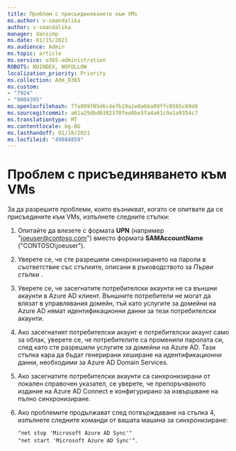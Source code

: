 ```yaml
---
title: Проблем с присъединяването към VMs
ms.author: v-smandalika
author: v-smandalika
manager: dansimp
ms.date: 01/15/2021
ms.audience: Admin
ms.topic: article
ms.service: o365-administration
ROBOTS: NOINDEX, NOFOLLOW
localization_priority: Priority
ms.collection: Adm_O365
ms.custom:
- "7924"
- "9004395"
ms.openlocfilehash: 77a889f05d6c4e7b19a1e0a66a99ffc0565c69d8
ms.sourcegitcommit: a61a29dbd0382370fea0be5fa4a61c9a1a9354c7
ms.translationtype: MT
ms.contentlocale: bg-BG
ms.lasthandoff: 01/18/2021
ms.locfileid: "49884859"
---
```

# <a name="issue-joining-vms"></a>Проблем с присъединяването към VMs

За да разрешите проблеми, които възникват, когато се опитвате да се присъедините към VMs, изпълнете следните стъпки:

1. Опитайте да влезете с формата **UPN** (например "joeuser@contoso.com") вместо формата **SAMAccountName** ("CONTOSO\joeuser").
2. Уверете се, че сте разрешили синхронизирането на пароли в съответствие със стъпките, описани в ръководството за *Първи стъпки* .
3. Уверете се, че засегнатите потребителски акаунти не са външни акаунти в Azure AD клиент. Външните потребители не могат да влязат в управлявания домейн, тъй като услугите за домейни на Azure AD нямат идентификационни данни за тези потребителски акаунти.
4. Ако засегнатият потребителски акаунт е потребителски акаунт само за облак, уверете се, че потребителите са променили паролата си, след като сте разрешили услугите за домейни на Azure AD. Тази стъпка кара да бъдат генерирани хеширане на идентификационни данни, необходими за Azure AD Domain Services.
5. Ако засегнатите потребителски акаунти са синхронизирани от локален справочен указател, се уверете, че препоръчваното издание на Azure AD Connect е конфигурирано за извършване на пълно синхронизиране.
6. Ако проблемите продължават след потвърждаване на стъпка 4, изпълнете следните команди от вашата машина за синхронизиране:
 
     `"net stop 'Microsoft Azure AD Sync'"`  
     `"net start 'Microsoft Azure AD Sync'"`.